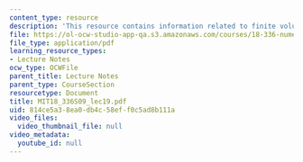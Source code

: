 ```yaml
---
content_type: resource
description: 'This resource contains information related to finite volume methods. '
file: https://ol-ocw-studio-app-qa.s3.amazonaws.com/courses/18-336-numerical-methods-for-partial-differential-equations-spring-2009/814ce5a38ea0db4c58eff0c5ad8b111a_MIT18_336S09_lec19.pdf
file_type: application/pdf
learning_resource_types:
- Lecture Notes
ocw_type: OCWFile
parent_title: Lecture Notes
parent_type: CourseSection
resourcetype: Document
title: MIT18_336S09_lec19.pdf
uid: 814ce5a3-8ea0-db4c-58ef-f0c5ad8b111a
video_files:
  video_thumbnail_file: null
video_metadata:
  youtube_id: null
---
```

